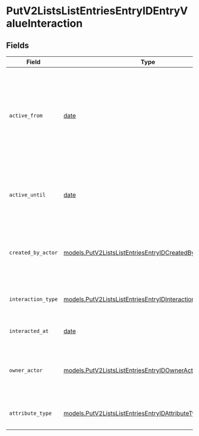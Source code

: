 # PutV2ListsListEntriesEntryIDEntryValueInteraction


## Fields

| Field                                                                                                                            | Type                                                                                                                             | Required                                                                                                                         | Description                                                                                                                      | Example                                                                                                                          |
| -------------------------------------------------------------------------------------------------------------------------------- | -------------------------------------------------------------------------------------------------------------------------------- | -------------------------------------------------------------------------------------------------------------------------------- | -------------------------------------------------------------------------------------------------------------------------------- | -------------------------------------------------------------------------------------------------------------------------------- |
| `active_from`                                                                                                                    | [date](https://docs.python.org/3/library/datetime.html#date-objects)                                                             | :heavy_check_mark:                                                                                                               | The point in time at which this value was made "active". `active_from` can be considered roughly analogous to `created_at`.      | 2023-01-01T15:00:00.000000000Z                                                                                                   |
| `active_until`                                                                                                                   | [date](https://docs.python.org/3/library/datetime.html#date-objects)                                                             | :heavy_check_mark:                                                                                                               | The point in time at which this value was deactivated. If `null`, the value is active.                                           | 2023-01-01T15:00:00.000000000Z                                                                                                   |
| `created_by_actor`                                                                                                               | [models.PutV2ListsListEntriesEntryIDCreatedByActor8](../models/putv2listslistentriesentryidcreatedbyactor8.md)                   | :heavy_check_mark:                                                                                                               | The actor that created this value.                                                                                               | {<br/>"type": "workspace-member",<br/>"id": "50cf242c-7fa3-4cad-87d0-75b1af71c57b"<br/>}                                         |
| `interaction_type`                                                                                                               | [models.PutV2ListsListEntriesEntryIDInteractionType](../models/putv2listslistentriesentryidinteractiontype.md)                   | :heavy_check_mark:                                                                                                               | The type of interaction e.g. calendar or email.                                                                                  | email                                                                                                                            |
| `interacted_at`                                                                                                                  | [date](https://docs.python.org/3/library/datetime.html#date-objects)                                                             | :heavy_check_mark:                                                                                                               | When the interaction occurred.                                                                                                   | 2023-01-01T15:00:00.000000000Z                                                                                                   |
| `owner_actor`                                                                                                                    | [models.PutV2ListsListEntriesEntryIDOwnerActor](../models/putv2listslistentriesentryidowneractor.md)                             | :heavy_check_mark:                                                                                                               | The actor that created this value.                                                                                               | {<br/>"type": "workspace-member",<br/>"id": "50cf242c-7fa3-4cad-87d0-75b1af71c57b"<br/>}                                         |
| `attribute_type`                                                                                                                 | [models.PutV2ListsListEntriesEntryIDAttributeTypeInteraction](../models/putv2listslistentriesentryidattributetypeinteraction.md) | :heavy_check_mark:                                                                                                               | The attribute type of the value.                                                                                                 | interaction                                                                                                                      |